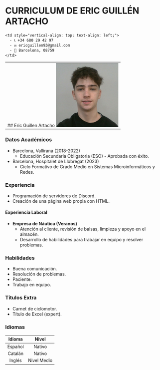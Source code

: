 # CURRICULUM DE ERIC GUILLÉN ARTACHO

<table>
  <tr>
    <td style="vertical-align: top;">
      ## Eric Guillen Artacho
      <img src="https://raw.githubusercontent.com/EricGuillen93/EricGuillen93.github.io/main/foto%20eric.png" width="200">
    </td>
    
    <td style="vertical-align: top; text-align: left;">
      - 📞 +34 680 29 42 97
      - ✉️ ericguillen93@gmail.com
      - 📍 Barcelona, 08759
    </td>
  </tr>
</table>

### Datos Académicos
- Barcelona, Vallirana (2018-2022)
  - Educación Secundaria Obligatoria (ESO) - Aprobada con éxito.
- Barcelona, Hospitalet de Llobregat (2023)
  - Ciclo Formativo de Grado Medio en Sistemas Microinformáticos y Redes.

### Experiencia
- Programación de servidores de Discord.
- Creación de una página web propia con HTML.

#### Experiencia Laboral
- **Empresa de Náutica (Veranos)**
  - Atención al cliente, revisión de balsas, limpieza y apoyo en el almacén.
  - Desarrollo de habilidades para trabajar en equipo y resolver problemas.

### Habilidades
- Buena comunicación.
- Resolución de problemas.
- Paciente.
- Trabajo en equipo.

### Títulos Extra
- Carnet de ciclomotor.
- Título de Excel (expert).

### Idiomas

| Idioma   | Nivel        |
|:--------:|:------------:|
| Español  | Nativo       |
| Catalán  | Nativo       |
| Inglés   | Nivel Medio  |
